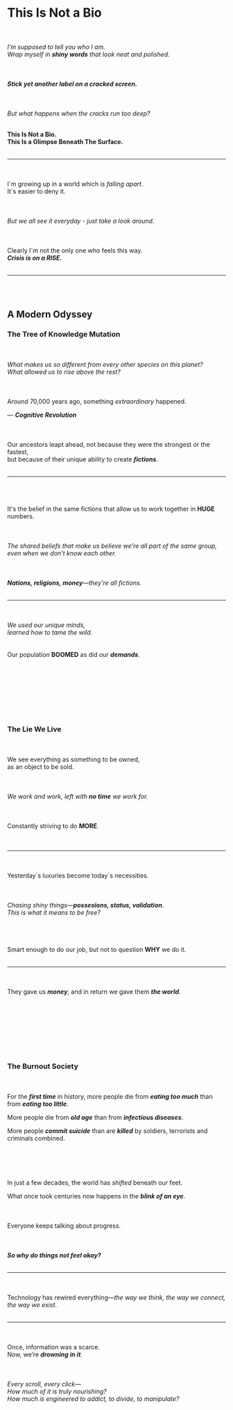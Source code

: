 # This Is Not a Bio
<br><br>
_I’m supposed to tell you who I am._  
_Wrap myself in **shiny words** that look neat and polished._
<br><br>
<br><br>
_**Stick yet another label on a cracked screen.**_
<br><br>
<br><br>
_But what happens when the cracks run too deep?_
<br><br>

**This Is Not a Bio.**   
**This Is a Glimpse Beneath The Surface.**
<br><br>

--- 
<br><br>
I´m growing up in a world which is _falling apart_.  
It´s easier to deny it. 
<br><br>
<br><br>
_But we all see it everyday - just take a look around._ 
<br><br>
<br><br>
Clearly I´m not the only one who feels this way.  
_**Crisis is on a RISE.**_
<br><br>

--- 
<br><br>
## A Modern Odyssey   
### The Tree of Knowledge Mutation
<br><br>
_What makes us so different from every other species on this planet?_  
_What allowed us to rise above the rest?_
<br><br>
<br><br>
Around 70,000 years ago, something _extraordinary_ happened.  
  
— _**Cognitive Revolution**_
<br><br>
<br><br>
Our ancestors leapt ahead, not because they were the strongest or the fastest,  
but because of their unique ability to create _**fictions**_.
<br><br>  

---
<br><br>  
It's the belief in the same fictions that allow us to work together in **HUGE** numbers.
<br><br> 
<br><br> 
_The shared beliefs that make us believe we’re all part of the same group,  
even when we don’t know each other._
<br><br>
<br><br>
_**Nations, religions, money**—they’re all fictions._
<br><br>

---
<br><br>
_We used our unique minds,   
learned how to tame the wild._   
<br><br>
Our population **BOOMED** as did our _**demands**_.

<br><br>
--- 
<br><br>
### The Lie We Live
<br><br>
We see everything as something to be owned,   
as an object to be sold. 
<br><br>
<br><br>
_We work and work, left with **no time** we work for._ 
<br><br>
<br><br>
Constantly striving to do **MORE**.   
<br><br>

---
<br><br>
Yesterday´s luxuries become today´s necessities.
<br><br>
<br><br>
_Chasing shiny things—**possesions, status, validation**_.  
_This is what it means to be free?_  
<br><br>
<br><br>
Smart enough to do our job, but not to question **WHY** we do it.
<br><br>

---
<br><br>
They gave us _**money**_, and in return we gave them _**the world**_.

<br><br>
--- 
<br><br>
### The Burnout Society
<br><br>
For the _**first time**_ in history, more people die  from _**eating too much**_ than from _**eating too little**_.

More people die from _**old age**_ than from _**infectious diseases**_.      

More people _**commit suicide**_ than are _**killed**_ by soldiers, terrorists and criminals combined.
<br><br>
<br><br>
<br><br>
In just a few decades, the world has _shifted_ beneath our feet.  
  
What once took centuries now happens in the _**blink of an eye**_.
<br><br>
<br><br>
Everyone keeps talking about progress. 
<br><br>
<br><br>
_**So why do things not feel okay?**_
<br><br>

---
<br><br>
Technology has rewired everything—_the way we think, the way we connect, the way we exist_.
<br><br>

---
<br><br>
Once, information was a scarce.   
Now, we’re _**drowning in it**_.
<br><br>
<br><br>
_Every scroll, every click—  
How much of it is truly nourishing?  
How much is engineered to addict, to divide, to manipulate?_  
<br><br>




